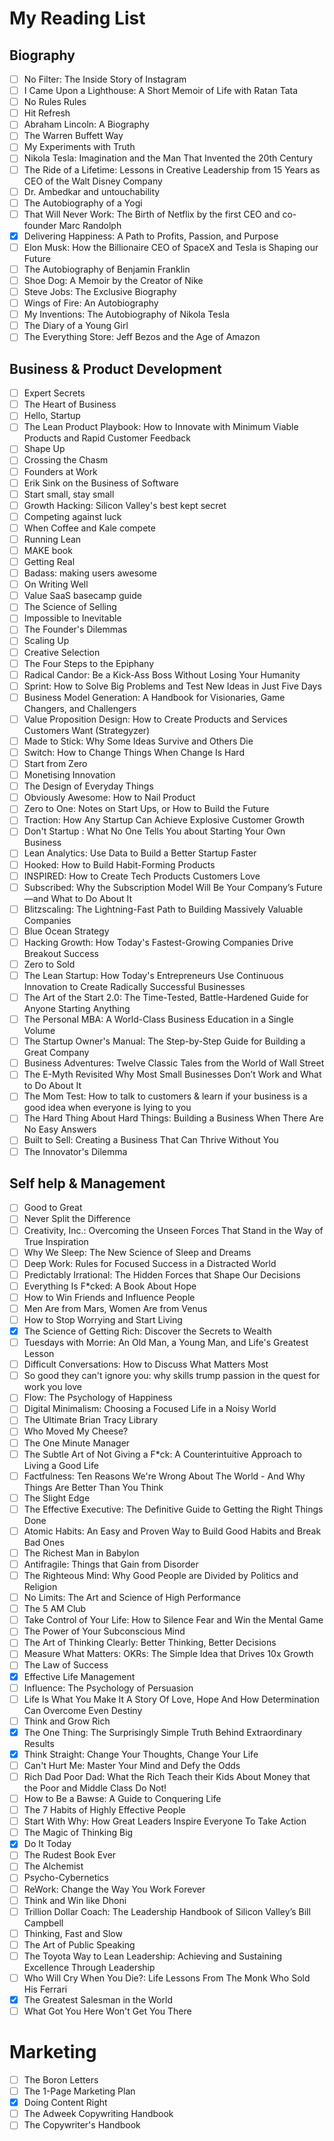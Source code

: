 # My Reading List

## Biography
- [ ] No Filter: The Inside Story of Instagram
- [ ] I Came Upon a Lighthouse: A Short Memoir of Life with Ratan Tata
- [ ] No Rules Rules
- [ ] Hit Refresh
- [ ] Abraham Lincoln: A Biography
- [ ] The Warren Buffett Way
- [ ] My Experiments with Truth
- [ ] Nikola Tesla: Imagination and the Man That Invented the 20th Century
- [ ] The Ride of a Lifetime: Lessons in Creative Leadership from 15 Years as CEO of the Walt Disney Company
- [ ] Dr. Ambedkar and untouchability
- [ ] The Autobiography of a Yogi
- [ ] That Will Never Work: The Birth of Netflix by the first CEO and co-founder Marc Randolph
- [x] Delivering Happiness: A Path to Profits, Passion, and Purpose
- [ ] Elon Musk: How the Billionaire CEO of SpaceX and Tesla is Shaping our Future
- [ ] The Autobiography of Benjamin Franklin
- [ ] Shoe Dog: A Memoir by the Creator of Nike
- [ ] Steve Jobs: The Exclusive Biography
- [ ] Wings of Fire: An Autobiography
- [ ] My Inventions: The Autobiography of Nikola Tesla
- [ ] The Diary of a Young Girl
- [ ] The Everything Store: Jeff Bezos and the Age of Amazon

## Business & Product Development

- [ ] Expert Secrets
- [ ] The Heart of Business
- [ ] Hello, Startup
- [ ] The Lean Product Playbook: How to Innovate with Minimum Viable Products and Rapid Customer Feedback
- [ ] Shape Up
- [ ] Crossing the Chasm
- [ ] Founders at Work
- [ ] Erik Sink on the Business of Software
- [ ] Start small, stay small
- [ ] Growth Hacking: Silicon Valley's best kept secret
- [ ] Competing against luck
- [ ] When Coffee and Kale compete
- [ ] Running Lean
- [ ] MAKE book
- [ ] Getting Real
- [ ] Badass: making users awesome
- [ ] On Writing Well
- [ ] Value SaaS basecamp guide
- [ ] The Science of Selling
- [ ] Impossible to Inevitable
- [ ] The Founder's Dilemmas
- [ ] Scaling Up
- [ ] Creative Selection
- [ ] The Four Steps to the Epiphany
- [ ] Radical Candor: Be a Kick-Ass Boss Without Losing Your Humanity
- [ ] Sprint: How to Solve Big Problems and Test New Ideas in Just Five Days
- [ ] Business Model Generation: A Handbook for Visionaries, Game Changers, and Challengers
- [ ] Value Proposition Design: How to Create Products and Services Customers Want (Strategyzer)
- [ ] Made to Stick: Why Some Ideas Survive and Others Die
- [ ] Switch: How to Change Things When Change Is Hard
- [ ] Start from Zero
- [ ] Monetising Innovation
- [ ] The Design of Everyday Things
- [ ] Obviously Awesome: How to Nail Product
- [ ] Zero to One: Notes on Start Ups, or How to Build the Future
- [ ] Traction: How Any Startup Can Achieve Explosive Customer Growth
- [ ] Don't Startup : What No One Tells You about Starting Your Own Business
- [ ] Lean Analytics: Use Data to Build a Better Startup Faster
- [ ] Hooked: How to Build Habit-Forming Products
- [ ] INSPIRED: How to Create Tech Products Customers Love
- [ ] Subscribed: Why the Subscription Model Will Be Your Company’s Future—and What to Do About It
- [ ] Blitzscaling: The Lightning-Fast Path to Building Massively Valuable Companies
- [ ] Blue Ocean Strategy
- [ ] Hacking Growth: How Today's Fastest-Growing Companies Drive Breakout Success
- [ ] Zero to Sold
- [ ] The Lean Startup: How Today's Entrepreneurs Use Continuous Innovation to Create Radically Successful Businesses
- [ ] The Art of the Start 2.0: The Time-Tested, Battle-Hardened Guide for Anyone Starting Anything
- [ ] The Personal MBA: A World-Class Business Education in a Single Volume
- [ ] The Startup Owner's Manual: The Step-by-Step Guide for Building a Great Company
- [ ] Business Adventures: Twelve Classic Tales from the World of Wall Street
- [ ] The E-Myth Revisited Why Most Small Businesses Don’t Work and What to Do About It
- [ ] The Mom Test: How to talk to customers & learn if your business is a good idea when everyone is lying to you
- [ ] The Hard Thing About Hard Things: Building a Business When There Are No Easy Answers
- [ ] Built to Sell: Creating a Business That Can Thrive Without You
- [ ] The Innovator's Dilemma

## Self help & Management
- [ ] Good to Great
- [ ] Never Split the Difference
- [ ] Creativity, Inc.: Overcoming the Unseen Forces That Stand in the Way of True Inspiration
- [ ] Why We Sleep: The New Science of Sleep and Dreams
- [ ] Deep Work: Rules for Focused Success in a Distracted World
- [ ] Predictably Irrational: The Hidden Forces that Shape Our Decisions
- [ ] Everything Is F*cked: A Book About Hope
- [ ] How to Win Friends and Influence People
- [ ] Men Are from Mars, Women Are from Venus
- [ ] How to Stop Worrying and Start Living
- [x] The Science of Getting Rich: Discover the Secrets to Wealth
- [ ] Tuesdays with Morrie: An Old Man, a Young Man, and Life's Greatest Lesson
- [ ] Difficult Conversations: How to Discuss What Matters Most
- [ ] So good they can't ignore you: why skills trump passion in the quest for work you love
- [ ] Flow: The Psychology of Happiness
- [ ] Digital Minimalism: Choosing a Focused Life in a Noisy World
- [ ] The Ultimate Brian Tracy Library
- [ ] Who Moved My Cheese?
- [ ] The One Minute Manager
- [ ] The Subtle Art of Not Giving a F*ck: A Counterintuitive Approach to Living a Good Life
- [ ] Factfulness: Ten Reasons We're Wrong About The World - And Why Things Are Better Than You Think
- [ ] The Slight Edge
- [ ] The Effective Executive: The Definitive Guide to Getting the Right Things Done
- [ ] Atomic Habits: An Easy and Proven Way to Build Good Habits and Break Bad Ones
- [ ] The Richest Man in Babylon
- [ ] Antifragile: Things that Gain from Disorder
- [ ] The Righteous Mind: Why Good People are Divided by Politics and Religion
- [ ] No Limits: The Art and Science of High Performance
- [ ] The 5 AM Club
- [ ] Take Control of Your Life: How to Silence Fear and Win the Mental Game
- [ ] The Power of Your Subconscious Mind
- [ ] The Art of Thinking Clearly: Better Thinking, Better Decisions
- [ ] Measure What Matters: OKRs: The Simple Idea that Drives 10x Growth
- [ ] The Law of Success
- [X] Effective Life Management
- [ ] Influence: The Psychology of Persuasion
- [ ] Life Is What You Make It A Story Of Love, Hope And How Determination Can Overcome Even Destiny
- [ ] Think and Grow Rich
- [X] The One Thing: The Surprisingly Simple Truth Behind Extraordinary Results
- [X] Think Straight: Change Your Thoughts, Change Your Life
- [ ] Can't Hurt Me: Master Your Mind and Defy the Odds
- [ ] Rich Dad Poor Dad: What the Rich Teach their Kids About Money that the Poor and Middle Class Do Not!
- [ ] How to Be a Bawse: A Guide to Conquering Life
- [ ] The 7 Habits of Highly Effective People
- [ ] Start With Why: How Great Leaders Inspire Everyone To Take Action
- [ ] The Magic of Thinking Big
- [x] Do It Today
- [ ] The Rudest Book Ever
- [ ] The Alchemist
- [ ] Psycho-Cybernetics
- [ ] ReWork: Change the Way You Work Forever
- [ ] Think and Win like Dhoni
- [ ] Trillion Dollar Coach: The Leadership Handbook of Silicon Valley’s Bill Campbell
- [ ] Thinking, Fast and Slow
- [ ] The Art of Public Speaking
- [ ] The Toyota Way to Lean Leadership: Achieving and Sustaining Excellence Through Leadership
- [ ] Who Will Cry When You Die?: Life Lessons From The Monk Who Sold His Ferrari
- [x] The Greatest Salesman in the World
- [ ] What Got You Here Won't Get You There

# Marketing
- [ ] The Boron Letters
- [ ] The 1-Page Marketing Plan
- [x] Doing Content Right
- [ ] The Adweek Copywriting Handbook
- [ ] The Copywriter's Handbook
